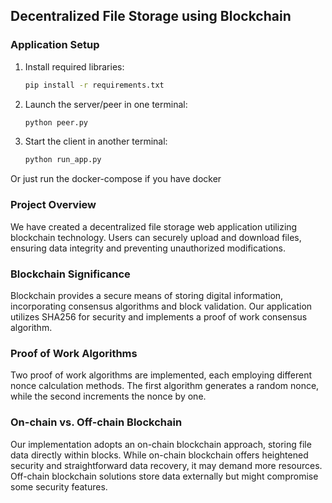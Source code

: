 ## Decentralized File Storage using Blockchain

### Application Setup

1. Install required libraries:
   ```bash
   pip install -r requirements.txt
   ```

2. Launch the server/peer in one terminal:
   ```bash
   python peer.py
   ```

3. Start the client in another terminal:
   ```bash
   python run_app.py
   ```
   
Or just run the docker-compose if you have docker 

### Project Overview

We have created a decentralized file storage web application utilizing blockchain technology. Users can securely upload and download files, ensuring data integrity and preventing unauthorized modifications.

### Blockchain Significance

Blockchain provides a secure means of storing digital information, incorporating consensus algorithms and block validation. Our application utilizes SHA256 for security and implements a proof of work consensus algorithm.

### Proof of Work Algorithms

Two proof of work algorithms are implemented, each employing different nonce calculation methods. The first algorithm generates a random nonce, while the second increments the nonce by one.

### On-chain vs. Off-chain Blockchain

Our implementation adopts an on-chain blockchain approach, storing file data directly within blocks. While on-chain blockchain offers heightened security and straightforward data recovery, it may demand more resources. Off-chain blockchain solutions store data externally but might compromise some security features.
